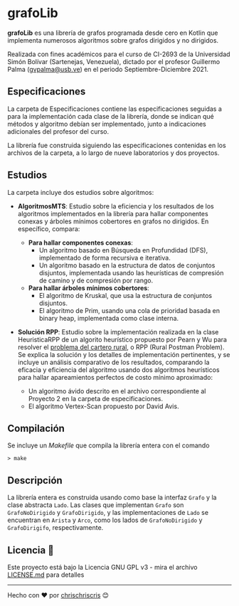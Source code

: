 # grafoLib

**grafoLib** es una librería de grafos programada desde cero en Kotlin que implementa numerosos algoritmos sobre grafos dirigidos y no dirigidos.

Realizada con fines académicos para el curso de CI-2693 de la Universidad Simón Bolívar (Sartenejas, Venezuela), dictado por el profesor Guillermo Palma (gvpalma@usb.ve) en el periodo Septiembre-Diciembre 2021.

## Especificaciones

La carpeta de Especificaciones contiene las especificaciones seguidas a para la implementación cada clase de la librería, donde se indican qué métodos y algoritmo debían ser implementado, junto a indicaciones adicionales del profesor del curso.

La librería fue construida siguiendo las especificaciones contenidas en los archivos de la carpeta, a lo largo de nueve laboratorios y dos proyectos.

## Estudios

La carpeta incluye dos estudios sobre algoritmos:

+ **AlgoritmosMTS**: Estudio sobre la eficiencia y los resultados de los algoritmos implementados en la librería para hallar componentes conexas y árboles mínimos cobertores en grafos no dirigidos. En específico, compara:
  - **Para hallar componentes conexas**:
    - Un algoritmo basado en Búsqueda en Profundidad (DFS), implementado de forma recursiva e iterativa.
    - Un algoritmo basado en la estructura de datos de conjuntos disjuntos, implementada usando las heurísticas de compresión de camino y de compresión por rango.
  - **Para hallar árboles mínimos cobertores**:
    - El algoritmo de Kruskal, que usa la estructura de conjuntos disjuntos.
    - El algoritmo de Prim, usando una cola de prioridad basada en binary heap, implementada como clase interna.

+ **Solución RPP**: Estudio sobre la implementación realizada en la clase HeuristicaRPP de un algorito heurístico propuesto por Pearn y Wu para resolver el [problema del cartero rural](https://es.wikipedia.org/wiki/Problema_del_cartero_chino#Variantes), o RPP (Rural Postman Problem). Se explica la solución y los detalles de implementación pertinentes, y se incluye un análisis comparativo de los resultados, comparando la eficacia y eficiencia del algoritmo usando dos algoritmos heurísticos para hallar apareamientos perfectos de costo mínimo aproximado:
  - Un algoritmo ávido descrito en el archivo correspondiente al Proyecto 2 en la carpeta de especificaciones.
  - El algoritmo Vertex-Scan propuesto por David Avis.

## Compilación

Se incluye un _Makefile_ que compila la librería entera con el comando
```
> make
```

## Descripción

La librería entera es construida usando como base la interfaz `Grafo` y la clase abstracta `Lado`. Las clases que implementan `Grafo` son `GrafoNoDirigido` y `GrafoDirigido`, y las implementaciones de `Lado` se encuentran en `Arista` y `Arco`, como los lados de `GrafoNoDirigido` y `GrafoDirigifo`, respectivamente.

## Licencia 📄

Este proyecto está bajo la Licencia GNU GPL v3 - mira el archivo [LICENSE.md](LICENSE.md) para detalles

---
Hecho con ❤️ por [chrischriscris](https://github.com/chrischriscris) 😊
